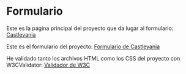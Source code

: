 # Formulario

Este es la página principal del proyecto que da lugar al formulario: [Castlevania](https://rawgit.com/HighYitan/Formulario_Castlevania/master/castlevania.html)

Este es el formulario del proyecto: [Formulario de Castlevania](https://rawgit.com/HighYitan/pruebas_examen/master/formulario.html)

He validado tanto los archivos HTML como los CSS del proyecto con W3CValidator: [Validador de W3C](https://validator.w3.org/)
